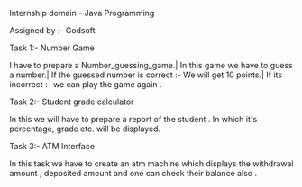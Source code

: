 Internship domain - Java Programming 

Assigned by :- Codsoft

Task 1:- Number Game

I have to prepare a Number_guessing_game.|
In this game we have to guess a number.|
If the guessed number is correct :- We will get 10 points.| 
If its incorrect :- we can play the game again . 

Task 2:- Student grade calculator 

In this we will have to prepare a report of the student . In which it's percentage, grade etc. will be displayed. 

Task 3:- ATM Interface 

In this task we have to create an atm machine which displays the withdrawal amount , deposited amount and one can check their balance also .
